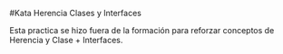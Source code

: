 #Kata Herencia Clases y Interfaces

Esta practica se hizo fuera de la formación para reforzar conceptos de Herencia y Clase + Interfaces.

